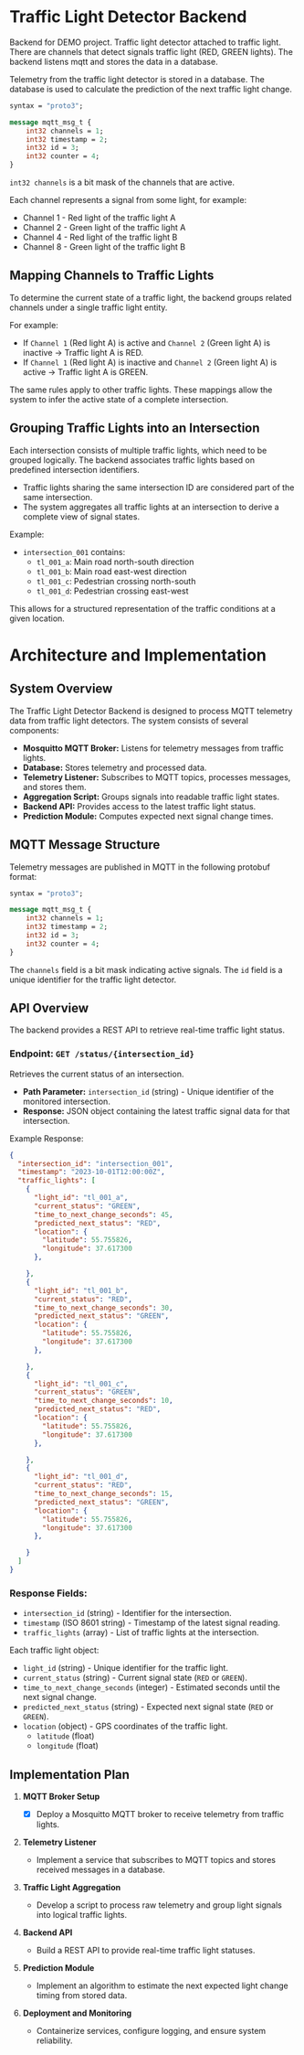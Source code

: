 # Traffic Light Detector Backend
Backend for DEMO project. Traffic light detector attached to traffic light. There are channels that detect signals traffic light (RED, GREEN lights). The backend listens mqtt and stores the data in a database.


Telemetry from the traffic light detector is stored in a database. The database is used to calculate the prediction of the next traffic light change.
```protobuf
syntax = "proto3";

message mqtt_msg_t {
    int32 channels = 1;
    int32 timestamp = 2;
    int32 id = 3;
    int32 counter = 4;
}
```

`int32 channels` is a bit mask of the channels that are active.

Each channel represents a signal from some light, for example:
* Channel 1 - Red light of the traffic light A
* Channel 2 - Green light of the traffic light A
* Channel 4 - Red light of the traffic light B
* Channel 8 - Green light of the traffic light B

## Mapping Channels to Traffic Lights
To determine the current state of a traffic light, the backend groups related channels under a single traffic light entity.

For example:
- If `Channel 1` (Red light A) is active and `Channel 2` (Green light A) is inactive → Traffic light A is RED.
- If `Channel 1` (Red light A) is inactive and `Channel 2` (Green light A) is active → Traffic light A is GREEN.

The same rules apply to other traffic lights. These mappings allow the system to infer the active state of a complete intersection.

## Grouping Traffic Lights into an Intersection
Each intersection consists of multiple traffic lights, which need to be grouped logically. The backend associates traffic lights based on predefined intersection identifiers.

- Traffic lights sharing the same intersection ID are considered part of the same intersection.
- The system aggregates all traffic lights at an intersection to derive a complete view of signal states.

Example:
- `intersection_001` contains:
  - `tl_001_a`: Main road north-south direction
  - `tl_001_b`: Main road east-west direction
  - `tl_001_c`: Pedestrian crossing north-south
  - `tl_001_d`: Pedestrian crossing east-west

This allows for a structured representation of the traffic conditions at a given location.

# Architecture and Implementation

## System Overview
The Traffic Light Detector Backend is designed to process MQTT telemetry data from traffic light detectors. The system consists of several components:

- **Mosquitto MQTT Broker:** Listens for telemetry messages from traffic lights.
- **Database:** Stores telemetry and processed data.
- **Telemetry Listener:** Subscribes to MQTT topics, processes messages, and stores them.
- **Aggregation Script:** Groups signals into readable traffic light states.
- **Backend API:** Provides access to the latest traffic light status.
- **Prediction Module:** Computes expected next signal change times.

## MQTT Message Structure
Telemetry messages are published in MQTT in the following protobuf format:
```protobuf
syntax = "proto3";

message mqtt_msg_t {
    int32 channels = 1;
    int32 timestamp = 2;
    int32 id = 3;
    int32 counter = 4;
}
```
The `channels` field is a bit mask indicating active signals.
The `id` field is a unique identifier for the traffic light detector.

## API Overview

The backend provides a REST API to retrieve real-time traffic light status.

### Endpoint: `GET /status/{intersection_id}`
Retrieves the current status of an intersection.

- **Path Parameter:** `intersection_id` (string) - Unique identifier of the monitored intersection.
- **Response:** JSON object containing the latest traffic signal data for that intersection.

Example Response:

```json
{
  "intersection_id": "intersection_001",
  "timestamp": "2023-10-01T12:00:00Z",
  "traffic_lights": [
    {
      "light_id": "tl_001_a",
      "current_status": "GREEN",
      "time_to_next_change_seconds": 45,
      "predicted_next_status": "RED",
      "location": {
        "latitude": 55.755826,
        "longitude": 37.617300
      },

    },
    {
      "light_id": "tl_001_b",
      "current_status": "RED",
      "time_to_next_change_seconds": 30,
      "predicted_next_status": "GREEN",
      "location": {
        "latitude": 55.755826,
        "longitude": 37.617300
      },

    },
    {
      "light_id": "tl_001_c",
      "current_status": "GREEN",
      "time_to_next_change_seconds": 10,
      "predicted_next_status": "RED",
      "location": {
        "latitude": 55.755826,
        "longitude": 37.617300
      },

    },
    {
      "light_id": "tl_001_d",
      "current_status": "RED",
      "time_to_next_change_seconds": 15,
      "predicted_next_status": "GREEN",
      "location": {
        "latitude": 55.755826,
        "longitude": 37.617300
      },

    }
  ]
}

```
### Response Fields:
- `intersection_id` (string) - Identifier for the intersection.
- `timestamp` (ISO 8601 string) - Timestamp of the latest signal reading.
- `traffic_lights` (array) - List of traffic lights at the intersection.

Each traffic light object:
- `light_id` (string) - Unique identifier for the traffic light.
- `current_status` (string) - Current signal state (`RED` or `GREEN`).
- `time_to_next_change_seconds` (integer) - Estimated seconds until the next signal change.
- `predicted_next_status` (string) - Expected next signal state (`RED` or `GREEN`).
- `location` (object) - GPS coordinates of the traffic light.
    - `latitude` (float)
    - `longitude` (float)


## Implementation Plan

1. **MQTT Broker Setup**  
   - [x] Deploy a Mosquitto MQTT broker to receive telemetry from traffic lights.

2. **Telemetry Listener**  
   - Implement a service that subscribes to MQTT topics and stores received messages in a database.

3. **Traffic Light Aggregation**  
   - Develop a script to process raw telemetry and group light signals into logical traffic lights.

4. **Backend API**  
   - Build a REST API to provide real-time traffic light statuses.

5. **Prediction Module**  
   - Implement an algorithm to estimate the next expected light change timing from stored data.

6. **Deployment and Monitoring**  
   - Containerize services, configure logging, and ensure system reliability.

